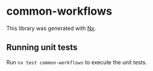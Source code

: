 # common-workflows

This library was generated with [Nx](https://nx.dev).

## Running unit tests

Run `nx test common-workflows` to execute the unit tests.
